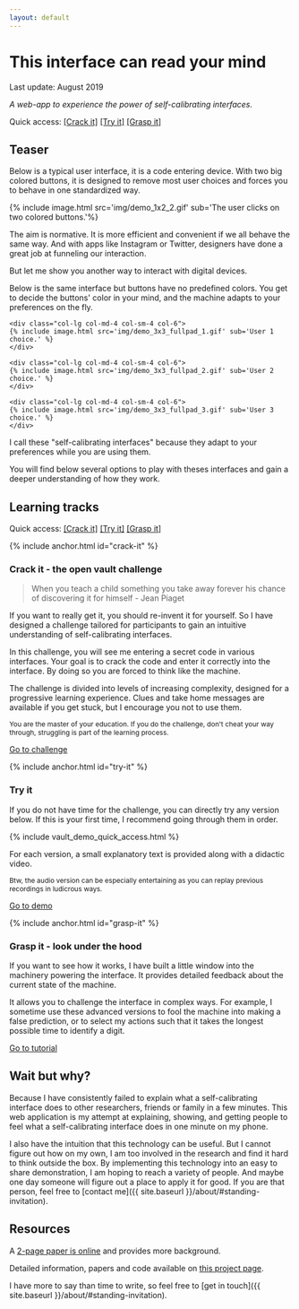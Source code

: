 ```yaml
---
layout: default
---
```


# This interface can read your mind

Last update: August 2019

*A web-app to experience the power of self-calibrating interfaces.*

Quick access: [[Crack it]](#crack-it) [[Try it]](#try-it) [[Grasp it]](#grasp-it)

## Teaser

Below is a typical user interface, it is a code entering device. With two big colored buttons, it is designed to remove most user choices and forces you to behave in one standardized way.

<div class="container">
  <div class="row align-items-center justify-content-center">
    <div class="col-lg-4 col-md-6 col-sm-8 col-12">
    {% include image.html src='img/demo_1x2_2.gif' sub='The user clicks on two colored buttons.'%}
    </div>
  </div>
</div>

The aim is normative. It is more efficient and convenient if we all behave the same way. And with apps like Instagram or Twitter, designers have done a great job at funneling our interaction.

But let me show you another way to interact with digital devices.

Below is the same interface but buttons have no predefined colors. You get to decide the buttons' color in your mind, and the machine adapts to your preferences on the fly.

<div class="container">
  <div class="row align-items-center justify-content-center">

    <div class="col-lg col-md-4 col-sm-4 col-6">
    {% include image.html src='img/demo_3x3_fullpad_1.gif' sub='User 1 choice.' %}
    </div>

    <div class="col-lg col-md-4 col-sm-4 col-6">
    {% include image.html src='img/demo_3x3_fullpad_2.gif' sub='User 2 choice.' %}
    </div>

    <div class="col-lg col-md-4 col-sm-4 col-6">
    {% include image.html src='img/demo_3x3_fullpad_3.gif' sub='User 3 choice.' %}
    </div>

  </div>
</div>

I call these "self-calibrating interfaces" because they adapt to your preferences while you are using them.

You will find below several options to play with theses interfaces and gain a deeper understanding of how they work.

## Learning tracks

Quick access: [[Crack it]](#crack-it) [[Try it]](#try-it) [[Grasp it]](#grasp-it)

{% include anchor.html id="crack-it" %}
### Crack it - the open vault challenge

> When you teach a child something you take away forever his chance of discovering it for himself - Jean Piaget

If you want to really get it, you should re-invent it for yourself. So I have designed a challenge tailored for participants to gain an intuitive understanding of self-calibrating interfaces.

In this challenge, you will see me entering a secret code in various interfaces. Your goal is to crack the code and enter it correctly into the interface. By doing so you are forced to think like the machine.

The challenge is divided into levels of increasing complexity, designed for a progressive learning experience. Clues and take home messages are available if you get stuck, but I encourage you not to use them.

<p style="font-size: 0.75rem;">You are the master of your education. If you do the challenge, don't cheat your way through, struggling is part of the learning process.</p>

<a href="challenge" class="btn btn-light btn-lg active" role="button" aria-pressed="true">Go to challenge</a>

{% include anchor.html id="try-it" %}
### Try it

If you do not have time for the challenge, you can directly try any version below. If this is your first time, I recommend going through them in order.

{% include vault_demo_quick_access.html %}

For each version, a small explanatory text is provided along with a didactic video.

<p style="font-size: 0.75rem;">Btw, the audio version can be especially entertaining as you can replay previous recordings in ludicrous ways.</p>

<a href="demo" class="btn btn-light btn-lg active" role="button" aria-pressed="true">Go to demo</a>

{% include anchor.html id="grasp-it" %}
### Grasp it - look under the hood

If you want to see how it works, I have built a little window into the machinery powering the interface. It provides detailed feedback about the current state of the machine.

It allows you to challenge the interface in complex ways. For example, I sometime use these advanced versions to fool the machine into making a false prediction, or to select my actions such that it takes the longest possible time to identify a digit.

<a href="tuto" class="btn btn-light btn-lg active" role="button" aria-pressed="true">Go to tutorial</a>


## Wait but why?

Because I have consistently failed to explain what a self-calibrating interface does to other researchers, friends or family in a few minutes. This web application is my attempt at explaining, showing, and getting people to feel what a self-calibrating interface does in one minute on my phone.

I also have the intuition that this technology can be useful. But I cannot figure out how on my own, I am too involved in the research and find it hard to think outside the box. By implementing this technology into an easy to share demonstration, I am hoping to reach a variety of people. And maybe one day someone will figure out a place to apply it for good. If you are that person, feel free to [contact me]({{ site.baseurl }}/about/#standing-invitation).

## Resources

A [2-page paper is online](https://arxiv.org/abs/1906.02485) and provides more background.

Detailed information, papers and code available on [this project page](../projects/thesis).

I have more to say than time to write, so feel free to [get in touch]({{ site.baseurl }}/about/#standing-invitation).
